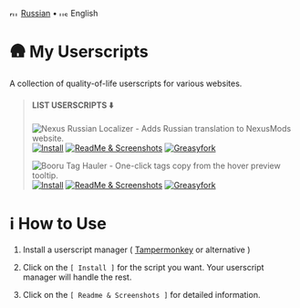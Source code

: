 <img width="16" height="11" alt="ru" src="https://github.com/user-attachments/assets/fec055f0-e3d1-4fb9-a869-f5dd53e951ad" /> [Russian](./readme_ru.md) •
<img width="16" height="11" alt="us" src="https://github.com/user-attachments/assets/d1d687d5-eb4c-4363-afdb-45c97d201bec" /> English

# 🛖 My Userscripts
A collection of quality-of-life userscripts for various websites.

> #### LIST USERSCRIPTS ⬇️
> <img src="https://img.shields.io/badge/Nexus_Russian_Localizer-Adds_Russian_translation_to_NexusMods_website.-474747?style=for-the-badge&logo=nexusmods&logoColor=white" alt="Nexus Russian Localizer - Adds Russian translation to NexusMods website."><br />
> <a href="https://raw.githubusercontent.com/vanja-san/JS-UserScripts/main/scripts/Nexus%20Russian%20Localizer/NRL.user.js"><img src="https://img.shields.io/badge/Install-633d63?style=for-the-badge" alt="Install"></a>
> <a href="./scripts/Nexus Russian Localizer/"><img src="https://img.shields.io/badge/ReadMe_%26_Screenshots-663447?style=for-the-badge" alt="ReadMe & Screenshots"></a>
> <a href=""><img src="https://img.shields.io/badge/Greasyfork-26736e?style=for-the-badge" alt="Greasyfork"></a>
>
> <img src="https://img.shields.io/badge/Booru_Tags_Hauler-One--click_tags_copy_from_the_hover_preview_tooltip_(Danbooru|Safebooru|Hijiribe).-474747?style=for-the-badge&logo=hackthebox&logoColor=white" alt="Booru Tag Hauler - One-click tags copy from the hover preview tooltip."><br />
> <a href="https://raw.githubusercontent.com/vanja-san/JS-UserScripts/main/scripts/Booru%20Tags%20Hauler/Booru_Tags_Hauler.user.js"><img src="https://img.shields.io/badge/Install-633d63?style=for-the-badge" alt="Install"></a>
> <a href="./scripts/Booru Tags Hauler/"><img src="https://img.shields.io/badge/ReadMe_%26_Screenshots-663447?style=for-the-badge" alt="ReadMe & Screenshots"></a>
> <a href="https://greasyfork.org/ru/scripts/546052-booru-tags-hauler"><img src="https://img.shields.io/badge/Greasyfork-26736e?style=for-the-badge" alt="Greasyfork"></a>
 
# ℹ️ How to Use
1. Install a userscript manager ( [Tampermonkey](https://www.tampermonkey.net/) or alternative )

2. Click on the `[ Install ]` for the script you want. Your userscript manager will handle the rest.
3. Click on the `[ Readme & Screenshots ]` for detailed information.
